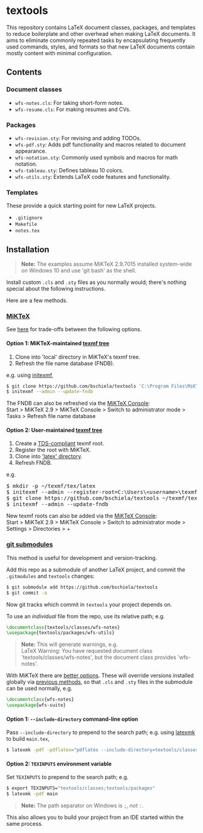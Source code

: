 textools
========
This repository contains LaTeX document classes, packages, and templates
to reduce boilerplate and other overhead when making LaTeX documents.
It aims to eliminate commonly repeated tasks by
encapsulating frequently used commands, styles, and formats so that
new LaTeX documents contain mostly content with minimal configuration.

Contents
--------------------------------------------------------------------------------

### Document classes

* `wfs-notes.cls`: For taking short-form notes.
* `wfs-resume.cls`: For making resumes and CVs.

### Packages

* `wfs-revision.sty`: For revising and adding TODOs.
* `wfs-pdf.sty`: Adds pdf functionality and macros related to document appearance.
* `wfs-notation.sty`: Commonly used symbols and macros for math notation.
* `wfs-tableau.sty`: Defines tableau 10 colors.
* `wfs-utils.sty`: Extends LaTeX code features and functionality.

### Templates
These provide a quick starting point for new LaTeX projects.

* `.gitignore`
* `Makefile`
* `notes.tex`

Installation
--------------------------------------------------------------------------------

> **Note:** The examples
> assume MiKTeX 2.9.7015 installed system-wide on Windows 10 and
> use 'git bash' as the shell.

Install custom `.cls` and `.sty` files as you normally would;
there's nothing special about the following instructions.

Here are a few methods.

### [MiKTeX](https://docs.miktex.org/2.9/manual/localadditions.html "Integrating local additions")

See [here](https://texfaq.org/FAQ-what-TDS 'Which tree to use')
for trade-offs between the following options.

#### Option 1: MiKTeX-maintained [texmf tree](https://miktex.org/kb/texmf-roots)

1. Clone into 'local' directory in MiKTeX's texmf tree.
2. Refresh the file name database (FNDB).

e.g. using [initexmf](https://docs.miktex.org/manual/initexmf.html),

```bash
$ git clone https://github.com/bschiela/textools 'C:\Program Files\MiKTeX 2.9\tex\latex\local\textools'
$ initexmf --admin --update-fndb
```

The FNDB can also be refreshed via the
[MiKTeX Console](https://miktex.org/howto/miktex-console):\
Start > MiKTeX 2.9 > MiKTeX Console > Switch to administrator mode >
Tasks > Refresh file name database

#### Option 2: User-maintained [texmf tree](https://miktex.org/kb/texmf-roots)

1. Create a [TDS-compliant](https://miktex.org/kb/tds "TeX Directory Structure")
   texmf root.
2. Register the root with MiKTeX.
3. Clone into
   ['latex' directory](https://miktex.org/faq/local-additions "Which is the best directory to keep my .sty files?").
4. Refresh FNDB.

e.g.

<pre>
$ mkdir -p ~/texmf/tex/latex
$ initexmf --admin --register-root=C:\Users\<<i>username</i>>\texmf
$ git clone https://github.com/bschiela/textools ~/texmf/tex/latex/textools
$ initexmf --admin --update-fndb
</pre>

New texmf roots can also be added via the
[MiKTeX Console](https://miktex.org/howto/miktex-console):\
Start > MiKTeX 2.9 > MiKTeX Console > Switch to administrator mode >
Settings > Directories > +

### [git submodules](https://git-scm.com/book/en/v2/Git-Tools-Submodules)

This method is useful for development and version-tracking.

Add this repo as a submodule of another LaTeX project, and
commit the `.gitmodules` and `textools` changes:

```bash
$ git submodule add https://github.com/bschiela/textools
$ git commit -a
```

Now git tracks which commit in `textools` your project depends on.

To use an *individual* file from the repo, use its relative path; e.g.

```latex
\documentclass{textools/classes/wfs-notes}
\usepackage{textools/packages/wfs-utils}
```

> **Note:** This will generate warnings, e.g.\
> LaTeX Warning: You have requested document class 'textools/classes/wfs-notes',
> but the document class provides 'wfs-notes'.

With MiKTeX there are
[better options](https://docs.miktex.org/2.9/manual/localadditions.html "Integrating local additions").
These will override versions installed globally via
[previous methods](#miktex), so that `.cls` and `.sty` files in the submodule
can be used normally, e.g.

```latex
\documentclass{wfs-notes}
\usepackage{wfs-suite}
```

#### Option 1: `--include-directory` command-line option

Pass `--include-directory` to prepend to the search path; e.g. using
[latexmk](https://ctan.org/pkg/latexmk "CTAN: Package latexmk")
to build `main.tex`,

```bash
$ latexmk -pdf -pdflatex="pdflatex --include-directory=textools/classes --include-directory=textools/packages" main
```

#### Option 2: `TEXINPUTS` environment variable

Set `TEXINPUTS` to prepend to the search path; e.g.

```bash
$ export TEXINPUTS="textools/classes;textools/packages"
$ latexmk -pdf main
```

> **Note:** The path separator on Windows is `;`, *not* `:`.

This also allows you to build your project from an IDE
started within the same process.

